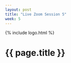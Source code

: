 ```yaml
---
layout: post
title: "Live Zoom Session 5"
week: 5
---
```


{% include logo.html %}

# {{ page.title }}
